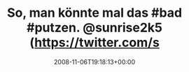 ---
retweeted: false
source: <a href="http://twitter.com" rel="nofollow">Twitter Web Client</a>
entities:
  hashtags:
  - text: bad
    indices:
    - '23'
    - '27'
  - text: putzen
    indices:
    - '28'
    - '35'
  - text: wgputztag
    indices:
    - '71'
    - '81'
  symbols: []
  user_mentions: []
  urls: []
display_text_range:
- '0'
- '81'
favorite_count: '0'
id_str: '993751522'
truncated: false
retweet_count: '0'
id: '993751522'
created_at: Thu Nov 06 19:18:13 +0000 2008
favorited: false
full_text: 'So, man könnte mal das #bad #putzen. [@sunrise2k5](https://twitter.com/sunrise2k5)
  Du den Flur + Treppe? #wgputztag'
lang: de
tags:
- bad
- putzen
- wgputztag
- pesos/twitter
date: '2008-11-06T19:18:13+00:00'
src: https://twitter.com/bascht/status/993751522
original_url: https://twitter.com/bascht/status/993751522
type: twitter_tweet
text: 'So, man könnte mal das #bad #putzen. [@sunrise2k5](https://twitter.com/sunrise2k5)
  Du den Flur + Treppe? #wgputztag'
title: 'So, man könnte mal das #bad #putzen. @sunrise2k5 (https://twitter.com/s'

---